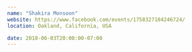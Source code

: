 ```yaml
---
name: "Shakira Monsoon"
website: https://www.facebook.com/events/1758327184246724/
location: Oakland, California, USA

date: 2018-06-03T20:00:00-07:00
---
```

